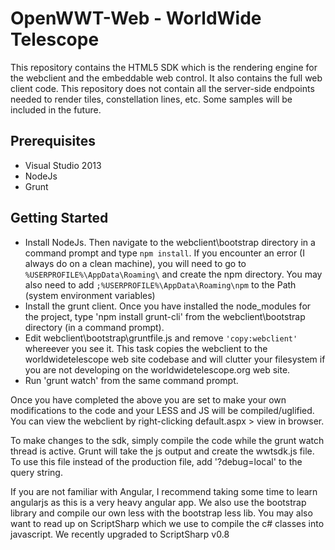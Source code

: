 # OpenWWT-Web - WorldWide Telescope
This repository contains the HTML5 SDK which is the rendering engine for the webclient and the embeddable web control. It also contains the full web client code. This repository does not contain all the server-side endpoints needed to render tiles, constellation lines, etc. Some samples will be included in the future.

## Prerequisites
* Visual Studio 2013
* NodeJs
* Grunt

## Getting Started
* Install NodeJs. Then navigate to the webclient\bootstrap directory in a command prompt and type `npm install`. If you encounter an error (I always do on a clean machine), you will need to go to `%USERPROFILE%\AppData\Roaming\` and create the npm directory. You may also need to add `;%USERPROFILE%\AppData\Roaming\npm` to the Path (system environment variables)
* Install the grunt client. Once you have installed the node_modules for the project, type 'npm install grunt-cli' from the webclient\bootstrap directory (in a command prompt).
* Edit webclient\bootstrap\gruntfile.js and remove `'copy:webclient'` whereever you see it. This task copies the webclient to the worldwidetelescope web site codebase and will clutter your filesystem if you are not developing on the worldwidetelescope.org web site.
* Run 'grunt watch' from the same command prompt.

Once you have completed the above you are set to make your own modifications to the code and your LESS and JS will be compiled/uglified. You can view the webclient by right-clicking default.aspx > view in browser.

To make changes to the sdk, simply compile the code while the grunt watch thread is active. Grunt will take the js output and create the wwtsdk.js file. To use this file instead of the production file, add '?debug=local' to the query string.

If you are not familiar with Angular, I recommend taking some time to learn angularjs as this is a very heavy angular app. We also use the bootstrap library and compile our own less with the bootstrap less lib. You may also want to read up on ScriptSharp which we use to compile the c# classes into javascript. We recently upgraded to ScriptSharp v0.8
